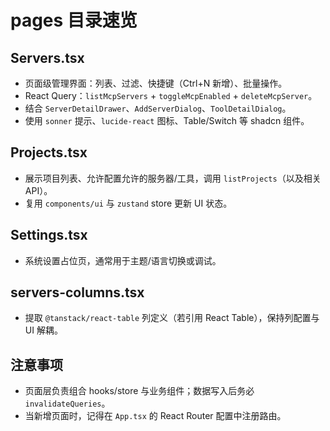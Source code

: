 # pages 目录速览

## Servers.tsx

- 页面级管理界面：列表、过滤、快捷键（Ctrl+N 新增）、批量操作。
- React Query：`listMcpServers` + `toggleMcpEnabled` + `deleteMcpServer`。
- 结合 `ServerDetailDrawer`、`AddServerDialog`、`ToolDetailDialog`。
- 使用 `sonner` 提示、`lucide-react` 图标、Table/Switch 等 shadcn 组件。

## Projects.tsx

- 展示项目列表、允许配置允许的服务器/工具，调用 `listProjects`（以及相关 API）。
- 复用 `components/ui` 与 `zustand` store 更新 UI 状态。

## Settings.tsx

- 系统设置占位页，通常用于主题/语言切换或调试。

## servers-columns.tsx

- 提取 `@tanstack/react-table` 列定义（若引用 React Table），保持列配置与 UI 解耦。

## 注意事项

- 页面层负责组合 hooks/store 与业务组件；数据写入后务必 `invalidateQueries`。
- 当新增页面时，记得在 `App.tsx` 的 React Router 配置中注册路由。
